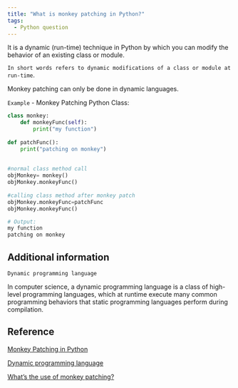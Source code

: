 ```yaml
---
title: "What is monkey patching in Python?"
tags:
  - Python question
---
```


It is a dynamic (run-time) technique in Python by which you can modify the behavior of an existing class or module.

`In short words refers to dynamic modifications of a class or module at run-time`.

Monkey patching can only be done in dynamic languages.

`Example` - Monkey Patching Python Class:

```python
class monkey:
    def monkeyFunc(self):
        print("my function")
         
def patchFunc():
    print("patching on monkey")
     
 
#normal class method call
objMonkey= monkey()
objMonkey.monkeyFunc()
 
#calling class method after monkey patch
objMonkey.monkeyFunc=patchFunc
objMonkey.monkeyFunc()

# Output:
my function
patching on monkey
```

## Additional information

`Dynamic programming language`

In computer science, a dynamic programming language is a class of high-level programming languages, which at runtime execute many common programming behaviors that static programming languages perform during compilation.

## Reference

[Monkey Patching in Python](https://www.geeksforgeeks.org/monkey-patching-in-python-dynamic-behavior/)

[Dynamic programming language](https://en.wikipedia.org/wiki/Dynamic_programming_language)

[What’s the use of monkey patching?](https://www.csestack.org/monkey-patching-python-coding-example/)
